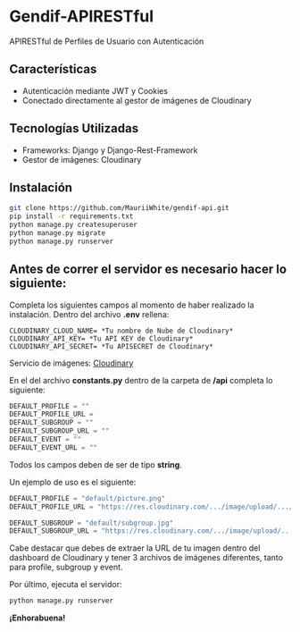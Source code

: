 # Gendif-APIRESTful
APIRESTful de Perfiles de Usuario con Autenticación

## Características
- Autenticación mediante JWT y Cookies
- Conectado directamente al gestor de imágenes de Cloudinary

## Tecnologías Utilizadas
- Frameworks: Django y Django-Rest-Framework
- Gestor de imágenes: Cloudinary

## Instalación
```bash
git clone https://github.com/MauriiWhite/gendif-api.git
pip install -r requirements.txt
python manage.py createsuperuser
python manage.py migrate
python manage.py runserver
```

## Antes de correr el servidor es necesario hacer lo siguiente:

Completa los siguientes campos al momento de haber realizado la instalación.
Dentro del archivo **.env** rellena:
```env
CLOUDINARY_CLOUD_NAME= *Tu nombre de Nube de Cloudinary*
CLOUDINARY_API_KEY= *Tu API KEY de Cloudinary*
CLOUDINARY_API_SECRET= *Tu APISECRET de Cloudinary*
```
Servicio de imágenes: [Cloudinary](https://cloudinary.com/)


En el del archivo **constants.py** dentro de la carpeta de **/api** completa lo siguiente:
```python
DEFAULT_PROFILE = ""
DEFAULT_PROFILE_URL = 
DEFAULT_SUBGROUP = ""
DEFAULT_SUBGROUP_URL = ""
DEFAULT_EVENT = ""
DEFAULT_EVENT_URL = ""
```
Todos los campos deben de ser de tipo **string**.

Un ejemplo de uso es el siguiente:
```python
DEFAULT_PROFILE = "default/picture.png"
DEFAULT_PROFILE_URL = "https://res.cloudinary.com/.../image/upload/.../default/picture.png"

DEFAULT_SUBGROUP = "default/subgroup.jpg"
DEFAULT_SUBGROUP_URL = "https://res.cloudinary.com/.../image/upload/.../default/subgroup.jpg"
```
Cabe destacar que debes de extraer la URL de tu imagen dentro del dashboard de Cloudinary y tener 3 archivos
de imágenes diferentes, tanto para profile, subgroup y event.

Por último, ejecuta el servidor:
```bash
python manage.py runserver
```

**¡Enhorabuena!**




